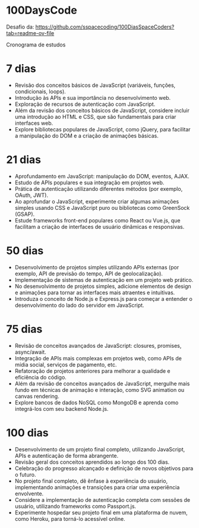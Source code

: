 # 100DaysCode

Desafio da: https://github.com/sspacecoding/100DiasSpaceCoders?tab=readme-ov-file

Cronograma de estudos

# 7 dias
- Revisão dos conceitos básicos de JavaScript (variáveis, funções, condicionais, loops).
- Introdução às APIs e sua importância no desenvolvimento web.
- Exploração de recursos de autenticação com JavaScript.
- Além da revisão dos conceitos básicos de JavaScript, considere incluir uma introdução ao HTML e CSS, que são fundamentais para criar interfaces web.
- Explore bibliotecas populares de JavaScript, como jQuery, para facilitar a manipulação do DOM e a criação de animações básicas.

# 21 dias
- Aprofundamento em JavaScript: manipulação do DOM, eventos, AJAX.
- Estudo de APIs populares e sua integração em projetos web.
- Prática de autenticação utilizando diferentes métodos (por exemplo, OAuth, JWT).
- Ao aprofundar o JavaScript, experimente criar algumas animações simples usando CSS e JavaScript puro ou bibliotecas como GreenSock (GSAP).
- Estude frameworks front-end populares como React ou Vue.js, que facilitam a criação de interfaces de usuário dinâmicas e responsivas.

# 50 dias 
- Desenvolvimento de projetos simples utilizando APIs externas (por exemplo, API de previsão do tempo, API de geolocalização).
- Implementação de sistemas de autenticação em um projeto web prático.
- No desenvolvimento de projetos simples, adicione elementos de design e animações para tornar as interfaces mais atraentes e intuitivas.
- Introduza o conceito de Node.js e Express.js para começar a entender o desenvolvimento do lado do servidor em JavaScript.

# 75 dias
- Revisão de conceitos avançados de JavaScript: closures, promises, async/await.
- Integração de APIs mais complexas em projetos web, como APIs de mídia social, serviços de pagamento, etc.
- Refatoração de projetos anteriores para melhorar a qualidade e eficiência do código.
- Além da revisão de conceitos avançados de JavaScript, mergulhe mais fundo em técnicas de animação e interação, como SVG animation ou canvas rendering.
- Explore bancos de dados NoSQL como MongoDB e aprenda como integrá-los com seu backend Node.js.

# 100 dias
- Desenvolvimento de um projeto final completo, utilizando JavaScript, APIs e autenticação de forma abrangente.
- Revisão geral dos conceitos aprendidos ao longo dos 100 dias.
- Celebração do progresso alcançado e definição de novos objetivos para o futuro.
- No projeto final completo, dê ênfase à experiência do usuário, implementando animações e transições para criar uma experiência envolvente.
- Considere a implementação de autenticação completa com sessões de usuário, utilizando frameworks como Passport.js.
- Experimente hospedar seu projeto final em uma plataforma de nuvem, como Heroku, para torná-lo acessível online.
